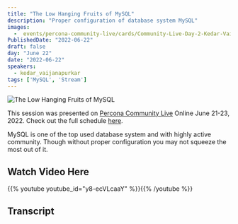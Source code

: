 ```yaml
---
title: "The Low Hanging Fruits of MySQL"
description: "Proper configuration of database system MySQL"
images:
  -  events/percona-community-live/cards/Community-Live-Day-2-Kedar-Vaijanapurkar.jpg
PublishedDate: "2022-06-22"
draft: false
day: "June 22"
date: "2022-06-22"
speakers:
  - kedar_vaijanapurkar
tags: ['MySQL', 'Stream']
---
```


![The Low Hanging Fruits of MySQL](events/percona-community-live/cards/Community-Live-Day-2-Kedar-Vaijanapurkar.jpg)

This session was presented on [Percona Community Live](/events/percona-community-live-2022/) Online June 21-23, 2022. Check out the full schedule [here](/events/percona-community-live-2022/).

MySQL is one of the top used database system and with highly active community. Though without proper configuration you may not squeeze the most out of it.

## Watch Video Here

{{% youtube youtube_id="y8-ecVLcaaY" %}}{{% /youtube %}}

## Transcript
